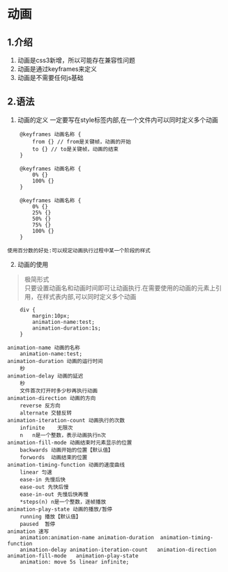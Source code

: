 # 动画
## 1.介绍

1. 动画是css3新增，所以可能存在兼容性问题
2. 动画是通过keyframes来定义
3. 动画是不需要任何js基础
   
## 2.语法

1. 动画的定义  一定要写在style标签内部,在一个文件内可以同时定义多个动画 
```
    @keyframes 动画名称 {
        from {} // from是关键帧，动画的开始
        to {} // to是关键帧，动画的结束
    }
      
    @keyframes 动画名称 {
        0% {}
        100% {}
    }

    @keyframes 动画名称 {
        0% {}
        25% {}
        50% {}
        75% {}
        100% {}
    }
```
    使用百分数的好处:可以规定动画执行过程中某一个阶段的样式

2. 动画的使用  
>极简形式  
    只要设置动画名和动画时间即可让动画执行.在需要使用的动画的元素上引用，在样式表内部,可以同时定义多个动画
```
    div {
        margin:10px;
        animation-name:test;
        animation-duration:1s;
    }
```

    animation-name 动画的名称  
        animation-name:test;  
    animation-duration 动画的运行时间  
        秒  
    animation-delay 动画的延迟  
        秒   
        文件首次打开时多少秒再执行动画  
    animation-direction 动画的方向  
        reverse 反方向
        alternate 交替反转
    animation-iteration-count 动画执行的次数
        infinite    无限次
        n   n是一个整数，表示动画执行n次
    animation-fill-mode 动画结束时元素显示的位置
        backwards 动画开始的位置【默认值】
        forwords  动画结束的位置
    animation-timing-function 动画的速度曲线
        linear 匀速
        ease-in 先慢后快
        ease-out 先快后慢
        ease-in-out	先慢后快再慢
        *steps(n) n是一个整数，逐帧播放
    animation-play-state 动画的播放/暂停
        running 播放【默认值】
        paused  暂停
    animation 速写
        animation:animation-name animation-duration  animation-timing-function  
        animation-delay animation-iteration-count   animation-direction animation-fill-mode   animation-play-state  
        animation: move 5s linear infinite;  
